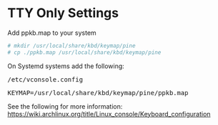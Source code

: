# TTY Only Settings

Add ppkb.map to your system  
```bash
# mkdir /usr/local/share/kbd/keymap/pine
# cp ./ppkb.map /usr/local/share/kbd/keymap/pine
```

On Systemd systems add the following:  

<pre>/etc/vconsole.config</pre>
<pre>KEYMAP=/usr/local/share/kbd/keymap/pine/ppkb.map</pre>

See the following for more information:
https://wiki.archlinux.org/title/Linux_console/Keyboard_configuration
